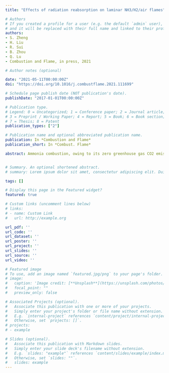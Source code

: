```yaml
---
title: "Effects of radiation reabsorption on laminar NH3/H2/air flames"

# Authors
# If you created a profile for a user (e.g. the default `admin` user), write the username (folder name) here 
# and it will be replaced with their full name and linked to their profile.
authors:
- S. Zheng
- H. Liu
- R. Sui
- B. Zhou
- Q. Lu
- Combustion and Flame, in press, 2021

# Author notes (optional)

date: "2021-05-11T00:00:00Z"
doi: "https://doi.org/10.1016/j.combustflame.2021.111699"

# Schedule page publish date (NOT publication's date).
publishDate: "2017-01-01T00:00:00Z"

# Publication type.
# Legend: 0 = Uncategorized; 1 = Conference paper; 2 = Journal article;
# 3 = Preprint / Working Paper; 4 = Report; 5 = Book; 6 = Book section;
# 7 = Thesis; 8 = Patent
publication_types: ["2"]

# Publication name and optional abbreviated publication name.
publication: In *Combustion and Flame*
publication_short: In *Combust. Flame*

abstract: Ammonia combustion, owing to its zero greenhouse gas CO2 emission, is attracting attention for energy utilization. However, the thermal radiation of NH3 has not been reported and involved in the numerical simulations of ammonia flames, which may cause serious errors in estimating the laminar flame speeds. In this study, the effects of radiation reabsorption on the laminar flame speed at different equivalence ratios and elevated pressures were numerically investigated using planar NH3/H2/air flames. The Statistical Narrow-Band (SNB) model parameters for NH3 were generated and used for simulations of NH3/H2/air flames, considering the radiation reabsorption. It was found that the radiation reabsorption exhibited a non-monotonic behavior at φ = 0.65-1.6, with the maximum enhancement of flame speed up to 15.6%. The effects of radiation reabsorption were controlled by both radiation and chemistry. The preheat-induced chemical effect dominated at φ = 0.65-1.25 and the enhancement of flame speed was mainly influenced by H, OH and NH2 radicals, which were primarily controlled by the reactions R36, R257 and R246, respectively. In contrast, the direct radiation effect dominated at φ = 1.25-1.6 and the enhancement of flame speed was mainly affected by the increasing mole fraction of NH3 . With increasing pressures, the preheat-induced chemical effect dominated at P = 1-10 atm and the enhancement of flame speed were mainly impacted by H and NNH radicals, which were controlled by the reactions R44 and R257, respectively. At higher pressures above 10 atm, direct radiation effect was dominating and the enhancement of flame speed was mainly controlled by the increasing optical thickness.


# Summary. An optional shortened abstract.
# summary: Lorem ipsum dolor sit amet, consectetur adipiscing elit. Duis posuere tellus ac convallis placerat. Proin tincidunt magna sed ex sollicitudin condimentum.

tags: []

# Display this page in the Featured widget?
featured: true

# Custom links (uncomment lines below)
# links:
# - name: Custom Link
#   url: http://example.org

url_pdf: ''
url_code: ''
url_dataset: ''
url_poster: ''
url_project: ''
url_slides: ''
url_source: ''
url_video: ''

# Featured image
# To use, add an image named `featured.jpg/png` to your page's folder. 
# image:
#   caption: 'Image credit: [**Unsplash**](https://unsplash.com/photos/pLCdAaMFLTE)'
#   focal_point: ""
#   preview_only: false

# Associated Projects (optional).
#   Associate this publication with one or more of your projects.
#   Simply enter your project's folder or file name without extension.
#   E.g. `internal-project` references `content/project/internal-project/index.md`.
#   Otherwise, set `projects: []`.
# projects:
# - example

# Slides (optional).
#   Associate this publication with Markdown slides.
#   Simply enter your slide deck's filename without extension.
#   E.g. `slides: "example"` references `content/slides/example/index.md`.
#   Otherwise, set `slides: ""`.
#   slides: example
---
```


